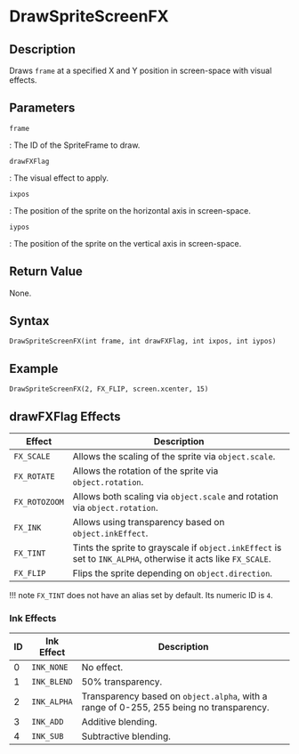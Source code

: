 # DrawSpriteScreenFX

## Description
Draws `frame` at a specified X and Y position in screen-space with visual effects.

## Parameters
`frame`

:   The ID of the SpriteFrame to draw.

`drawFXFlag`

:   The visual effect to apply.

`ixpos`

:   The position of the sprite on the horizontal axis in screen-space.

`iypos`

:   The position of the sprite on the vertical axis in screen-space.

## Return Value
None.

## Syntax
```
DrawSpriteScreenFX(int frame, int drawFXFlag, int ixpos, int iypos)
```

## Example
```
DrawSpriteScreenFX(2, FX_FLIP, screen.xcenter, 15)
```

## drawFXFlag Effects
| Effect        | Description                                                                                                   |
| ------------- | ------------------------------------------------------------------------------------------------------------- |
| `FX_SCALE`    | Allows the scaling of the sprite via `object.scale`.                                                          |
| `FX_ROTATE`   | Allows the rotation of the sprite via `object.rotation`.                                                      |
| `FX_ROTOZOOM` | Allows both scaling via `object.scale` and rotation via `object.rotation`.                                    |
| `FX_INK`      | Allows using transparency based on `object.inkEffect`.                                                        |
| `FX_TINT`     | Tints the sprite to grayscale if `object.inkEffect` is set to `INK_ALPHA`, otherwise it acts like `FX_SCALE`. |
| `FX_FLIP`     | Flips the sprite depending on `object.direction`.                                                             |

!!! note
    `FX_TINT` does not have an alias set by default. Its numeric ID is `4`.

### Ink Effects
| ID | Ink Effect  | Description                                                                              |
| -- | ----------- | ---------------------------------------------------------------------------------------- |
| 0  | `INK_NONE`  | No effect.                                                                               |
| 1  | `INK_BLEND` | 50% transparency.                                                                        |
| 2  | `INK_ALPHA` | Transparency based on `object.alpha`, with a range of 0-255, 255 being no transparency.  |
| 3  | `INK_ADD`   | Additive blending.                                                                       |
| 4  | `INK_SUB`   | Subtractive blending.                                                                    |
